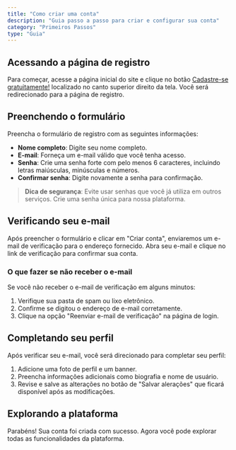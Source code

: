 ```yaml
---
title: "Como criar uma conta"
description: "Guia passo a passo para criar e configurar sua conta"
category: "Primeiros Passos"
type: "Guia"
---
```


## Acessando a página de registro

Para começar, acesse a página inicial do site e clique no botão [Cadastre-se gratuitamente!](https://bionk.vercel.app/registro) localizado no canto superior direito da tela. Você será redirecionado para a página de registro.

## Preenchendo o formulário

Preencha o formulário de registro com as seguintes informações:

- **Nome completo**: Digite seu nome completo.
- **E-mail**: Forneça um e-mail válido que você tenha acesso.
- **Senha**: Crie uma senha forte com pelo menos 6 caracteres, incluindo letras maiúsculas, minúsculas e números.
- **Confirmar senha**: Digite novamente a senha para confirmação.

> **Dica de segurança**: Evite usar senhas que você já utiliza em outros serviços. Crie uma senha única para nossa plataforma.

## Verificando seu e-mail

Após preencher o formulário e clicar em "Criar conta", enviaremos um e-mail de verificação para o endereço fornecido. Abra seu e-mail e clique no link de verificação para confirmar sua conta.

### O que fazer se não receber o e-mail

Se você não receber o e-mail de verificação em alguns minutos:

1. Verifique sua pasta de spam ou lixo eletrônico.
2. Confirme se digitou o endereço de e-mail corretamente.
3. Clique na opção "Reenviar e-mail de verificação" na página de login.

## Completando seu perfil

Após verificar seu e-mail, você será direcionado para completar seu perfil:

1. Adicione uma foto de perfil e um banner.
2. Preencha informações adicionais como biografia e nome de usuário.
3. Revise e salve as alterações no botão de "Salvar alerações" que ficará disponível após as modificações.

## Explorando a plataforma

Parabéns! Sua conta foi criada com sucesso. Agora você pode explorar todas as funcionalidades da plataforma.